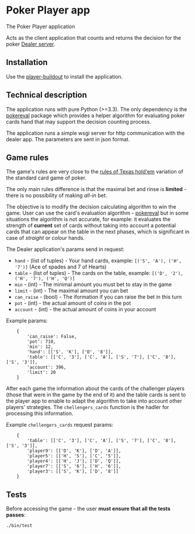Poker Player app
================

The Poker Player application

Acts as the client application that counts and returns the decision for the
poker [Dealer server](https://github.com/radekj/dealer).


Installation
------------

Use the [player-buildout](https://github.com/radekj/player-buildout) to install
the application.


Technical description
---------------------

The application runs with pure Python (>=3.3). The only dependency is the
[pokereval](https://github.com/aliang/pokerhand-eval) package which provides a
helper algorithm for evaluating poker cards hand that may support the decision
counting process.

The application runs a simple wsgi server for http communication with the
dealer app. The parameters are sent in json format.


Game rules
----------

The game's rules are very close to the
[rules of Texas hold'em](http://en.wikipedia.org/wiki/Texas_hold_%27em#Rules)
variation of the standard card game of poker.

The only main rules difference is that the maximal bet and rinse is
**limited** - there is no possibility of making *all-in* bet.

The objective is to modify the decision calculating algorithm to win the game.
User can use the card's evaluation algorithm -
[pokereval](https://github.com/aliang/pokerhand-eval) but in some situations
the algorithm is not accurate, for example: it evaluates the strength
of **current** set of cards without taking into account a potential cards
that can appear on the table in the next phases, which is significant in
case of *straight* or *colour* hands.

The Dealer application's params send in request:

- `hand` - (list of tuples) - Your hand cards, example: `[('S', 'A'), ('H', '7')]` 
  (Ace of spades and 7 of Hearts)
- `table` - (list of tuples) - The cards on the table,
  example: `[('D', '2'), ('H', '7'), ('H', 'Q')]` 
- `min` - (int) - The minimal amount you must bet to stay in the game
- `limit` - (int) - The maximal amount you can bet
- `can_raise` - (bool) - The iformation if you can raise the bet in this turn
- `pot` - (int) - the actual amount of coins in the pot
- `account` - (int) - the actual amount of coins in your account

Example params:

```
    {
        'can_raise': False,
        'pot': 710,
        'min': 12,
        'hand': [['S', 'K'], ['D', '8']],
        'table': [['C', '3'], ['C', 'A'], ['S', '7'], ['C', '8'], ['S', '3']],
        'account': 396,
        'limit': 20
    }
```

After each game the information about the cards of the challenger players (those
that were in the game by the end of it) and the table cards is sent to the
player app to enable to adapt the algorithm to take into account other players'
strategies. The `chellengers_cards` function is the hadler for processing this
information.

Example `chellengers_cards` request params:
```
    {
        'table': [['C', '3'], ['C', 'A'], ['S', '7'], ['C', '8'], ['S', '3']],
        'player9': [['D', 'K'], ['D', 'A']],
        'player5': [['H', '5'], ['C', '5']],
        'player4': [['H', 'J'], ['D', 'Q']],
        'player7': [['S', '6'], ['H', '6']],
        'player3': [['S', 'K'], ['D', '8']]
    }
```

Tests
-----

Before accessing the game - the user **must ensure that all the tests passes**:

`./bin/test`


